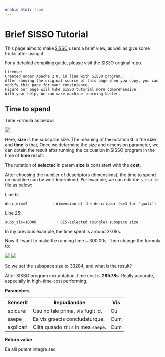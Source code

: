```yaml
---
enable html: true
---
```

# Brief SISSO Tutorial

This page aims to make [SISSO](https://github.com/rouyang2017/SISSO) users a brief view, as well as give some tricks after using it. 

For a detailed compiling guide, please visit the SISSO original repo.  

```
License: 
Created under Apache 2.0, in line with SISSO program. 
After showing the original source of this page when you copy, you can modify this page for your convinience. 
Figure our page will make SISSO tutorial more comprehensive. 
With your help, We can make machine learning better. 
```

## Time to spend

Time Formula as below:

<img src="https://www.zhihu.com/equation?tex={(\frac{size_{selected}}{size_0})}^{dimension}=\frac{time_{cost}}{time_0}" />

Here, **size** is the subspace size. The meaning of the notation **0** in the **size** and **time** is that, Once we determine the size and dimension parameter, we can obtain the result after running the calcuation in SISSO program in the time of **time** result. 

The notation of **selected** in param **size** is consistent with the **cost**. 

After choosing the number of descriptors (dimensions), the time to spend on machine can be well determined. 
For example, we can edit the `SISSO.in` file as below: 

Line 6:

    desc_dim=2           ! dimension of the descriptor (<=3 for 'quali')

Line 25:

    subs_sis=10000         ! SIS-selected (single) subspace size

In my previous example, the time spent is around 27.08s. 

Now if I want to make the running time ~ 300.00s. Then change the formula to: 

<img src="https://www.zhihu.com/equation?tex={(\frac{time_{cost}}{time_0})}^{1/dimension}size_0=size_{needed}" />

<img src="https://www.zhihu.com/equation?tex=size_{needed}=(\frac{300}{27.08})^{1/2}\times{10000}\approx{33284}" />

So we set the subspace size to 33284, and what is the result?

After SISSO program computation, time cost is **295.78s**. Really accurate, especially in high-time-cost performing. 

**Parameters**

| Senserit  | Repudiandae                         | Vis |
| --------- | ----------------------------------- | --- |
| epicurei  | Usu no tale prima, vis fugit  id.   | Cu  |
| saepe     | Ea vis graecis concludaturque.      | Cum |
| explicari | Clita quando `this` in mea `saepe`. | Cum |

**Return value**

Ea alii putent integre sed.
